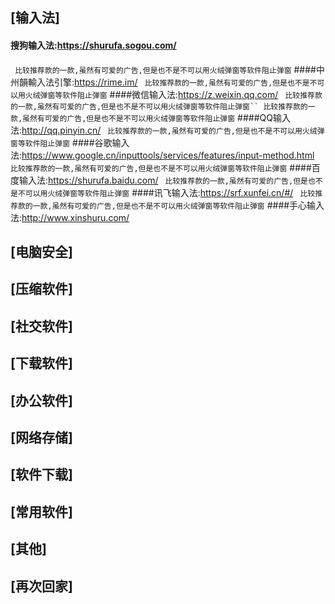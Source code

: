 



## **[输入法]**

#### 搜狗输入法:https://shurufa.sogou.com/
` 比较推荐款的一款,虽然有可爱的广告,但是也不是不可以用火绒弹窗等软件阻止弹窗`
####中州韻輸入法引擎:https://rime.im/
` 比较推荐款的一款,虽然有可爱的广告,但是也不是不可以用火绒弹窗等软件阻止弹窗`
####微信输入法:https://z.weixin.qq.com/
` 比较推荐款的一款,虽然有可爱的广告,但是也不是不可以用火绒弹窗等软件阻止弹窗`` 比较推荐款的一款,虽然有可爱的广告,但是也不是不可以用火绒弹窗等软件阻止弹窗`
####QQ输入法:http://qq.pinyin.cn/
` 比较推荐款的一款,虽然有可爱的广告,但是也不是不可以用火绒弹窗等软件阻止弹窗`
####谷歌输入法:https://www.google.cn/inputtools/services/features/input-method.html
` 比较推荐款的一款,虽然有可爱的广告,但是也不是不可以用火绒弹窗等软件阻止弹窗`
####百度输入法:https://shurufa.baidu.com/
` 比较推荐款的一款,虽然有可爱的广告,但是也不是不可以用火绒弹窗等软件阻止弹窗`
####讯飞输入法:https://srf.xunfei.cn/#/
` 比较推荐款的一款,虽然有可爱的广告,但是也不是不可以用火绒弹窗等软件阻止弹窗`
####手心输入法:http://www.xinshuru.com/


## **[电脑安全]**

## **[压缩软件]**

## **[社交软件]**

## **[下载软件]**

## **[办公软件]**

## **[网络存储]**

## **[软件下载]**

## **[常用软件]**

## **[其他]**

## **[再次回家]**
